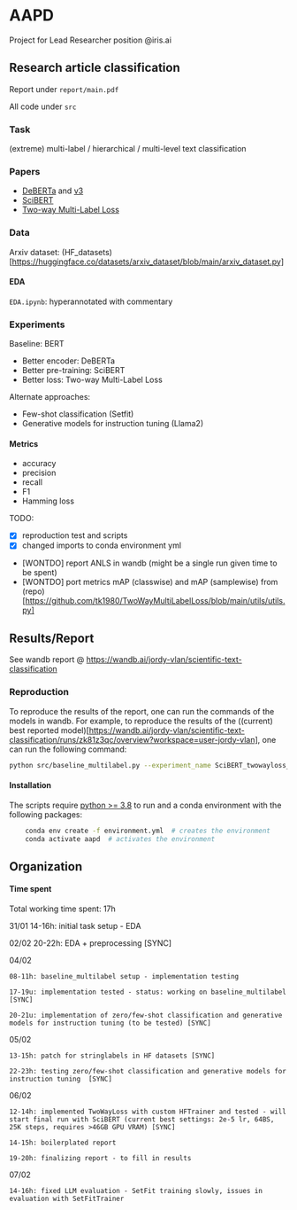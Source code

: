 # AAPD

Project for Lead Researcher position @iris.ai

## Research article classification

Report under `report/main.pdf`

All code under `src`

### Task

(extreme) multi-label / hierarchical / multi-level text classification

### Papers

- [DeBERTa](https://openreview.net/forum?id=XPZIaotutsD) and [v3](https://arxiv.org/abs/2111.09543)
- [SciBERT](https://aclanthology.org/D19-1371/)
- [Two-way Multi-Label Loss](https://openaccess.thecvf.com/content/CVPR2023/papers/Kobayashi_Two-Way_Multi-Label_Loss_CVPR_2023_paper.pdf)

### Data

Arxiv dataset: (HF_datasets)[https://huggingface.co/datasets/arxiv_dataset/blob/main/arxiv_dataset.py]

#### EDA

`EDA.ipynb`: hyperannotated with commentary

### Experiments

Baseline: BERT
- Better encoder: DeBERTa
- Better pre-training: SciBERT
- Better loss: Two-way Multi-Label Loss

Alternate approaches:
- Few-shot classification (Setfit)
- Generative models for instruction tuning (Llama2)

#### Metrics

- accuracy
- precision
- recall
- F1
- Hamming loss

TODO:
- [X] reproduction test and scripts
- [X] changed imports to conda environment yml
- [WONTDO] report ANLS in wandb (might be a single run given time to be spent)
- [WONTDO] port metrics mAP (classwise) and mAP (samplewise) from (repo)[https://github.com/tk1980/TwoWayMultiLabelLoss/blob/main/utils/utils.py]


## Results/Report

See wandb report @ https://wandb.ai/jordy-vlan/scientific-text-classification

### Reproduction

To reproduce the results of the report, one can run the commands of the models in wandb.
For example, to reproduce the results of the ((current) best reported model)[https://wandb.ai/jordy-vlan/scientific-text-classification/runs/zk81z3qc/overview?workspace=user-jordy-vlan], one can run the following command:

```bash
python src/baseline_multilabel.py --experiment_name SciBERT_twowayloss_25K_bs64 --model_name_or_path allenai/scibert_scivocab_uncased --output_dir ../results --seed 42 --evaluation_strategy steps --per_device_train_batch_size 64 --gradient_accumulation_steps 1 --learning_rate 2e-5 --num_train_epochs 1 --max_steps 25000 --logging_strategy steps --logging_steps 0.05 --save_steps 0.2 --eval_steps 0.2 --criterion TwoWayLoss --Tp 4.0 --Tn 1.0
```

#### Installation

The scripts require [python >= 3.8](https://www.python.org/downloads/release/python-380/) to run and a conda environment with the following packages:

```bash
    conda env create -f environment.yml  # creates the environment
    conda activate aapd  # activates the environment
```

## Organization

#### Time spent

Total working time spent: 17h

31/01 14-16h: initial task setup - EDA

02/02 20-22h: EDA + preprocessing [SYNC]

04/02 
    
    08-11h: baseline_multilabel setup - implementation testing

    17-19u: implementation tested - status: working on baseline_multilabel [SYNC]

    20-21u: implementation of zero/few-shot classification and generative models for instruction tuning (to be tested) [SYNC]

05/02 
    
    13-15h: patch for stringlabels in HF datasets [SYNC]

    22-23h: testing zero/few-shot classification and generative models for instruction tuning  [SYNC] 

06/02 
    
    12-14h: implemented TwoWayLoss with custom HFTrainer and tested - will start final run with SciBERT (current best settings: 2e-5 lr, 64BS, 25K steps, requires >46GB GPU VRAM) [SYNC]

    14-15h: boilerplated report

    19-20h: finalizing report - to fill in results

07/02 

    14-16h: fixed LLM evaluation - SetFit training slowly, issues in evaluation with SetFitTrainer
